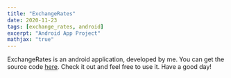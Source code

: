 ```yaml
---
title: "ExchangeRates"
date: 2020-11-23
tags: [exchange_rates, android]
excerpt: "Android App Project"
mathjax: "true"
---
```


ExchangeRates is an android application, developed by me.
You can get the source code 
[here](https://github.com/ThurainThisar/ExchangeRates).
Check it out and feel free to use it. Have a good day!
